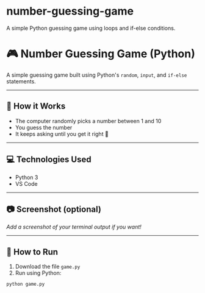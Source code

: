 # number-guessing-game
A simple Python guessing game using loops and if-else conditions.
# 🎮 Number Guessing Game (Python)

A simple guessing game built using Python's `random`, `input`, and `if-else` statements.

---

## 🧠 How it Works
- The computer randomly picks a number between 1 and 10
- You guess the number
- It keeps asking until you get it right 🎉

---

## 💻 Technologies Used
- Python 3
- VS Code

---

## 📷 Screenshot (optional)
_Add a screenshot of your terminal output if you want!_

---

## 🚀 How to Run

1. Download the file `game.py`
2. Run using Python:

```bash
python game.py

